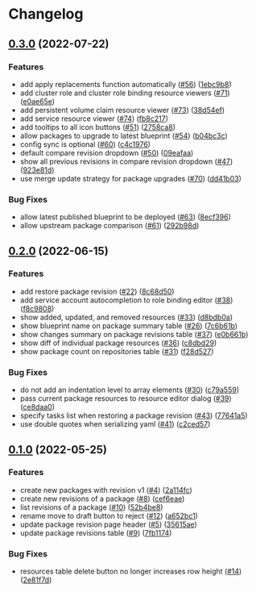 # Changelog

## [0.3.0](https://github.com/GoogleContainerTools/kpt-backstage-plugins/compare/backstage-plugin-cad-v0.2.0...backstage-plugin-cad-v0.3.0) (2022-07-22)


### Features

* add apply replacements function automatically ([#56](https://github.com/GoogleContainerTools/kpt-backstage-plugins/issues/56)) ([1ebc9b8](https://github.com/GoogleContainerTools/kpt-backstage-plugins/commit/1ebc9b835afaaf9594c063c0f01c09c50c88d15a))
* add cluster role and cluster role binding resource viewers ([#71](https://github.com/GoogleContainerTools/kpt-backstage-plugins/issues/71)) ([e0ae65e](https://github.com/GoogleContainerTools/kpt-backstage-plugins/commit/e0ae65ec5637e83ba1d40dcf3eaee8d1ed47bcce))
* add persistent volume claim resource viewer ([#73](https://github.com/GoogleContainerTools/kpt-backstage-plugins/issues/73)) ([38d54ef](https://github.com/GoogleContainerTools/kpt-backstage-plugins/commit/38d54ef51200c4d2ecc92707a2058783b10aba42))
* add service resource viewer ([#74](https://github.com/GoogleContainerTools/kpt-backstage-plugins/issues/74)) ([fb8c217](https://github.com/GoogleContainerTools/kpt-backstage-plugins/commit/fb8c21759bf108dbdba778a3779885a7a70913ef))
* add tooltips to all icon buttons ([#51](https://github.com/GoogleContainerTools/kpt-backstage-plugins/issues/51)) ([2758ca8](https://github.com/GoogleContainerTools/kpt-backstage-plugins/commit/2758ca80db7df75b9d4ac7f27d7bcac352c9ab17))
* allow packages to upgrade to latest blueprint ([#54](https://github.com/GoogleContainerTools/kpt-backstage-plugins/issues/54)) ([b04bc3c](https://github.com/GoogleContainerTools/kpt-backstage-plugins/commit/b04bc3cbd2331ab073e953aa4cef3c113d475ad5))
* config sync is optional ([#60](https://github.com/GoogleContainerTools/kpt-backstage-plugins/issues/60)) ([c4c1976](https://github.com/GoogleContainerTools/kpt-backstage-plugins/commit/c4c197682a31bdbdef99e742607afd934026535f))
* default compare revision dropdown ([#50](https://github.com/GoogleContainerTools/kpt-backstage-plugins/issues/50)) ([09eafaa](https://github.com/GoogleContainerTools/kpt-backstage-plugins/commit/09eafaa2c9f13d334e2612e4502c1ff1258845ad))
* show all previous revisions in compare revision dropdown ([#47](https://github.com/GoogleContainerTools/kpt-backstage-plugins/issues/47)) ([923e81d](https://github.com/GoogleContainerTools/kpt-backstage-plugins/commit/923e81db307d55009cdc509503f2b38aafddd828))
* use merge update strategy for package upgrades ([#70](https://github.com/GoogleContainerTools/kpt-backstage-plugins/issues/70)) ([dd41b03](https://github.com/GoogleContainerTools/kpt-backstage-plugins/commit/dd41b032a21477822857a870394411c230b200e1))


### Bug Fixes

* allow latest published blueprint to be deployed ([#63](https://github.com/GoogleContainerTools/kpt-backstage-plugins/issues/63)) ([8ecf396](https://github.com/GoogleContainerTools/kpt-backstage-plugins/commit/8ecf39626ce74fb6b6e222f7e1332a25e36542f7))
* allow upstream package comparison ([#61](https://github.com/GoogleContainerTools/kpt-backstage-plugins/issues/61)) ([292b98d](https://github.com/GoogleContainerTools/kpt-backstage-plugins/commit/292b98d61790a7bb82d5ee777a3b23455db0dc6a))

## [0.2.0](https://github.com/GoogleContainerTools/kpt-backstage-plugins/compare/backstage-plugin-cad-v0.1.0...backstage-plugin-cad-v0.2.0) (2022-06-15)


### Features

* add restore package revision ([#22](https://github.com/GoogleContainerTools/kpt-backstage-plugins/issues/22)) ([8c68d50](https://github.com/GoogleContainerTools/kpt-backstage-plugins/commit/8c68d508974e1c54b08dbfa1f9d4d3d909ced11d))
* add service account autocompletion to role binding editor ([#38](https://github.com/GoogleContainerTools/kpt-backstage-plugins/issues/38)) ([f8c9808](https://github.com/GoogleContainerTools/kpt-backstage-plugins/commit/f8c9808ef4aac4dd24ee3746cbaa61df41916d67))
* show added, updated, and removed resources ([#33](https://github.com/GoogleContainerTools/kpt-backstage-plugins/issues/33)) ([d8bdb0a](https://github.com/GoogleContainerTools/kpt-backstage-plugins/commit/d8bdb0ab244dfce7538bc3e692eb867ae9069c58))
* show blueprint name on package summary table ([#26](https://github.com/GoogleContainerTools/kpt-backstage-plugins/issues/26)) ([7c6b61b](https://github.com/GoogleContainerTools/kpt-backstage-plugins/commit/7c6b61b49a880fd127e186f05bd775c88efbf4f7))
* show changes summary on package revisions table ([#37](https://github.com/GoogleContainerTools/kpt-backstage-plugins/issues/37)) ([e0b661b](https://github.com/GoogleContainerTools/kpt-backstage-plugins/commit/e0b661bc0c6d282a35bcf9d0fe2ff908a142d7eb))
* show diff of individual package resources ([#36](https://github.com/GoogleContainerTools/kpt-backstage-plugins/issues/36)) ([c8dbd29](https://github.com/GoogleContainerTools/kpt-backstage-plugins/commit/c8dbd293737f96d40ad4e24c0e43bcd75014a4ff))
* show package count on repositories table ([#31](https://github.com/GoogleContainerTools/kpt-backstage-plugins/issues/31)) ([f28d527](https://github.com/GoogleContainerTools/kpt-backstage-plugins/commit/f28d527547b11a7b4b40dbdbcdea518265a9cc72))


### Bug Fixes

* do not add an indentation level to array elements ([#30](https://github.com/GoogleContainerTools/kpt-backstage-plugins/issues/30)) ([c79a559](https://github.com/GoogleContainerTools/kpt-backstage-plugins/commit/c79a5593546591072434fbb2d64e2f4d0dc0b813))
* pass current package resources to resource editor dialog ([#39](https://github.com/GoogleContainerTools/kpt-backstage-plugins/issues/39)) ([ce8daa0](https://github.com/GoogleContainerTools/kpt-backstage-plugins/commit/ce8daa02599c9cb67f75414a552618a684a9c852))
* specify tasks list when restoring a package revision ([#43](https://github.com/GoogleContainerTools/kpt-backstage-plugins/issues/43)) ([77641a5](https://github.com/GoogleContainerTools/kpt-backstage-plugins/commit/77641a517b25f96f1ed5e76f98c25d25049e7c25))
* use double quotes when serializing yaml ([#41](https://github.com/GoogleContainerTools/kpt-backstage-plugins/issues/41)) ([c2ced57](https://github.com/GoogleContainerTools/kpt-backstage-plugins/commit/c2ced5753a695a983607db0ed6feb123c7bc1f09))

## [0.1.0](https://github.com/GoogleContainerTools/kpt-backstage-plugins/compare/backstage-plugin-cad-v0.0.0...backstage-plugin-cad-v0.1.0) (2022-05-25)


### Features

* create new packages with revision v1 ([#4](https://github.com/GoogleContainerTools/kpt-backstage-plugins/issues/4)) ([2a114fc](https://github.com/GoogleContainerTools/kpt-backstage-plugins/commit/2a114fc6ad8642c96fc629cc8b079473d674ef3a))
* create new revisions of a package ([#8](https://github.com/GoogleContainerTools/kpt-backstage-plugins/issues/8)) ([cef6eae](https://github.com/GoogleContainerTools/kpt-backstage-plugins/commit/cef6eaef4585646bcdd02bd1ce047ba3cb35840e))
* list revisions of a package ([#10](https://github.com/GoogleContainerTools/kpt-backstage-plugins/issues/10)) ([52b4be8](https://github.com/GoogleContainerTools/kpt-backstage-plugins/commit/52b4be862e18a9deb3b6b8091806efa79a15b9fa))
* rename move to draft button to reject ([#12](https://github.com/GoogleContainerTools/kpt-backstage-plugins/issues/12)) ([a652bc1](https://github.com/GoogleContainerTools/kpt-backstage-plugins/commit/a652bc136f30649581f4eda653500c1d2dbe461d))
* update package revision page header ([#5](https://github.com/GoogleContainerTools/kpt-backstage-plugins/issues/5)) ([35615ae](https://github.com/GoogleContainerTools/kpt-backstage-plugins/commit/35615ae50468dc050407e3aa92d7b90eac113621))
* update package revisions table ([#9](https://github.com/GoogleContainerTools/kpt-backstage-plugins/issues/9)) ([7fb1174](https://github.com/GoogleContainerTools/kpt-backstage-plugins/commit/7fb11749579a95a0ab58effe684ae75c1f4f469a))


### Bug Fixes

* resources table delete button no longer increases row height ([#14](https://github.com/GoogleContainerTools/kpt-backstage-plugins/issues/14)) ([2e81f7d](https://github.com/GoogleContainerTools/kpt-backstage-plugins/commit/2e81f7dd44485cd602fffad2638d70832d1e4ee9))

